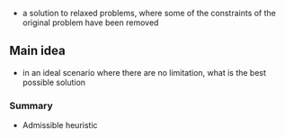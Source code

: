 - a solution to relaxed problems, where some of the constraints of the original problem have been removed

## Main idea
- in an ideal scenario where there are no limitation, what is the best possible solution

### Summary
- Admissible heuristic